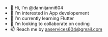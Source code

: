 - 👋 Hi, I’m @dannijanni604
- 👀 I’m interested in App developement
- 🌱 I’m currently learning Flutter
- 💞️ I’m looking to collaborate on coding
- 📫 Reach me by aaservices604@gmail.com

<!---
dannijanni604/dannijanni604 is a ✨ special ✨ repository because its `README.md` (this file) appears on your GitHub profile.
You can click the Preview link to take a look at your changes.
--->
